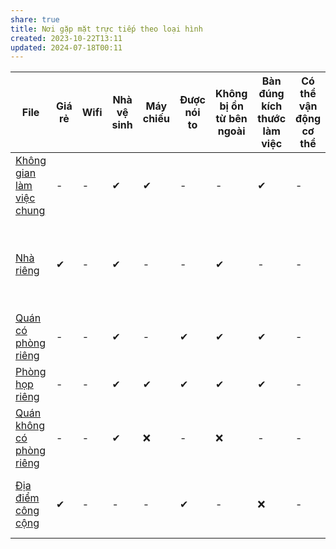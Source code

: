```yaml
---
share: true
title: Nơi gặp mặt trực tiếp theo loại hình
created: 2023-10-22T13:11
updated: 2024-07-18T00:11
---
```


| File                                                                                                                                    | Giá rẻ | Wifi | Nhà vệ sinh | Máy chiếu | Được nói to | Không bị ồn từ bên ngoài | Bàn đúng kích thước làm việc | Có thể vận động cơ thể | Nước ngon            | Gần trung tâm | Ở lại tới 23h               | Không gian tạo cảm hứng | Có loa mic |
| --------------------------------------------------------------------------------------------------------------------------------------- | ------ | ---- | ----------- | --------- | ----------- | ------------------------ | ---------------------------- | ---------------------- | -------------------- | ------------- | --------------------------- | ----------------------- | ---------- |
| [Không gian làm việc chung](./Kh%C3%B4ng%20gian%20l%C3%A0m%20vi%E1%BB%87c%20chung.md) | \-     | \-   | ✔           | ✔         | \-          | \-                       | ✔                            | \-                     | \-                   | \-            | \-                          | ✔                       | \-         |
| [Nhà riêng](./Nh%C3%A0%20ri%C3%AAng.md)                                 | ✔      | \-   | ✔           | -         | -           | ✔                        | -                            | \-                     | Đồ chùa hả?          | \-            | Ai rảnh thức tới giờ đó hả? | ✔                       | -          |
| [Quán có phòng riêng](./Qu%C3%A1n%20c%C3%B3%20ph%C3%B2ng%20ri%C3%AAng.md)             | -      | \-   | ✔           | -         | ✔           | ✔                        | ✔                            | \-                     | -                    | \-            | -                           | ✔                       | -          |
| [Phòng họp riêng](./Ph%C3%B2ng%20h%E1%BB%8Dp%20ri%C3%AAng.md)                     | -      | \-   | ✔           | ✔         | ✔           | ✔                        | ✔                            | \-                     | -                    | \-            | -                           | -                       | ✔          |
| [Quán không có phòng riêng](./Qu%C3%A1n%20kh%C3%B4ng%20c%C3%B3%20ph%C3%B2ng%20ri%C3%AAng.md) | -      | \-   | ✔           | ❌         | -           | ❌                        | -                            | \-                     | -                    | \-            | -                           | ✔                       | -          |
| [Địa điểm công cộng](./%C4%90%E1%BB%8Ba%20%C4%91i%E1%BB%83m%20c%C3%B4ng%20c%E1%BB%99ng.md)               | ✔      | \-   | -           | -         | ✔           | -                        | ❌                            | \-                     | Tự đem thì cũng ngon | \-            | -                           | ✔                       | -          |
